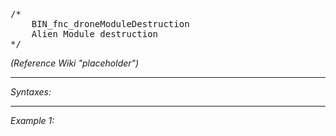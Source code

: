 <pre>/*
	BIN_fnc_droneModuleDestruction
	Alien Module destruction
*/</pre>
*(Reference Wiki "placeholder")*


---
*Syntaxes:*

<!-- [] call `BIN_fnc_droneModuleDestruction` -->

---
*Example 1:*

<!-- 
```sqf
[] call BIN_fnc_droneModuleDestruction;
``` -->